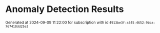 # Anomaly Detection Results


<sup>Generated at 2024-09-09 11:22:00 for subscription with id `4913be3f-a345-4652-9bba-767418dd25e3`</sup>
